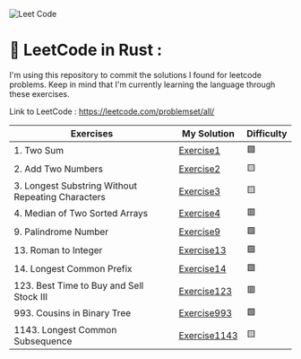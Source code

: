 ![Leet Code](https://miro.medium.com/max/724/1*izVQIUjPIk1XoqWj3VaiKg.png)

# 📐 LeetCode in Rust :
 I'm using this repository to commit the solutions I found for leetcode problems. Keep in mind that
 I'm currently learning the language through these exercises.
 
 Link to LeetCode : https://leetcode.com/problemset/all/

|Exercises|My Solution|Difficulty|
|---|---|---|
|1. Two Sum|[Exercise1](src/exercise1/exercise1.rs)|🟩|
|2. Add Two Numbers|[Exercise2](src/exercise2/exercise2.rs)|🟨|
|3. Longest Substring Without Repeating Characters|[Exercise3](src/exercise3/exercise3.rs)|🟨|
|4. Median of Two Sorted Arrays|[Exercise4](src/exercise4/exercise4.rs)|🟥|
|9. Palindrome Number|[Exercise9](src/exercise9/exercise9.rs)|🟩|
|13. Roman to Integer|[Exercise13](src/exercise13/exercise13.rs)|🟩|
|14. Longest Common Prefix|[Exercise14](src/exercise14/exercise14.rs)|🟩|
|123. Best Time to Buy and Sell Stock III|[Exercise123](src/exercise123/exercise123.rs)|🟥|
|993. Cousins in Binary Tree|[Exercise993](src/exercise993/exercise993.rs)|🟩|
|1143. Longest Common Subsequence|[Exercise1143](src/exercise1143/exercise1143.rs)|🟨|
